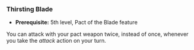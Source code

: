 ### Thirsting Blade
- **Prerequisite:** 5th level, Pact of the Blade feature

You can attack with your pact weapon twice, instead of once, whenever you take the *attack* action on your turn.

